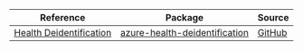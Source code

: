 | Reference | Package | Source |
|---|---|---|
|[Health Deidentification](health-deidentification-readme.md)|[azure-health-deidentification](https://repo1.maven.org/maven2/com/azure/azure-health-deidentification)|[GitHub](https://github.com/Azure/azure-sdk-for-java/blob/main/sdk/healthdataaiservices/azure-health-deidentification)|
